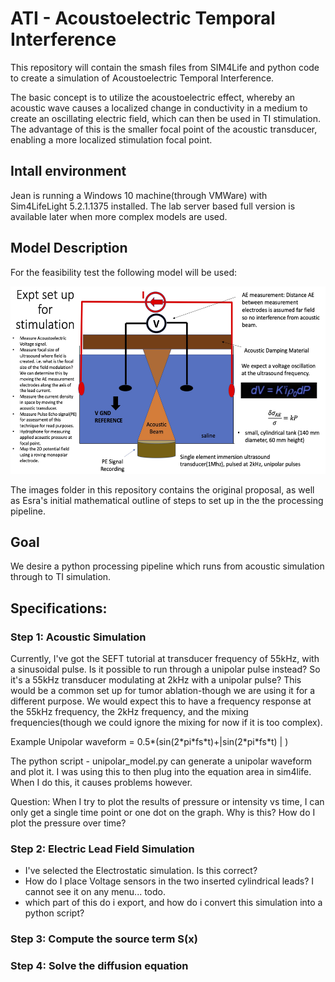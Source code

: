# ATI - Acoustoelectric Temporal Interference

This repository will contain the smash files from SIM4Life and python code to create a simulation of Acoustoelectric Temporal Interference. 

The basic concept is to utilize the acoustoelectric effect, whereby an acoustic wave causes a localized change in conductivity in a medium to create an oscillating electric field, which can then be used in TI stimulation. The advantage of this is the smaller focal point of the acoustic transducer, enabling a more localized stimulation focal point. 

## Intall environment

Jean is running a Windows 10 machine(through VMWare) with Sim4LifeLight 5.2.1.1375 installed. The lab server based full version is available later when more complex models are used. 

## Model Description
For the feasibility test the following model will be used: 
<p align="center">
	<img src="images/experiment_setup.jpg" height="300">
</p>

The images folder in this repository contains the original proposal, as well as Esra's initial mathematical outline of steps to set up in the the processing pipeline.

## Goal
We desire a python processing pipeline which runs from acoustic simulation through to TI simulation. 

## Specifications: 
### Step 1: Acoustic Simulation
Currently, I've got the SEFT tutorial at transducer frequency of 55kHz, with a sinusoidal pulse. Is it possible to run through a unipolar pulse instead? So it's a 55kHz transducer modulating at 2kHz with a unipolar pulse? This would be a common set up for tumor ablation-though we are using it for a different purpose. We would expect this to have a frequency response at the 55kHz frequency, the 2kHz frequency, and the mixing frequencies(though we could ignore the mixing for now if it is too complex). 

Example Unipolar waveform = 0.5*(sin(2\*pi\*fs\*t)+|sin(2\*pi\*fs\*t) | )

The python script - unipolar_model.py can generate a unipolar waveform and plot it. I was using this to then plug into the equation area in sim4life. When I do this, it causes problems however. 

Question: When I try to plot the results of pressure or intensity vs time, I can only get a single time point or one dot on the graph. Why is this? How do I plot the pressure over time?

### Step 2: Electric Lead Field Simulation 
- I've selected the Electrostatic simulation. Is this correct?
- How do I place Voltage sensors in the two inserted cylindrical leads? I cannot see it on any menu... todo. 
- which part of this do i export, and how do i convert this simulation into a python script?

### Step 3: Compute the source term S(x)

### Step 4: Solve the diffusion equation 